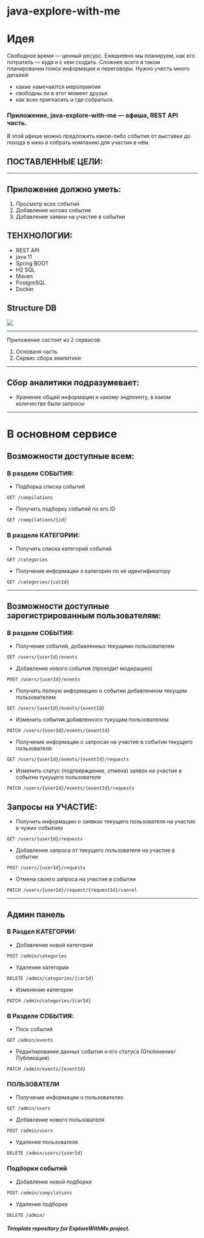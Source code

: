 # java-explore-with-me


# Идея
Свободное время — ценный ресурс. Ежедневно мы планируем, как его потратить — куда и с кем сходить. 
Сложнее всего в таком планировании поиск информации и переговоры. Нужно учесть много деталей: 
* какие намечаются мероприятия
* свободны ли в этот момент друзья
* как всех пригласить и где собраться.

### Приложение, java-explore-with-me — афиша, REST API часть. 
В этой афише можно предложить какое-либо событие от выставки до похода в кино и собрать компанию для участия в нём.

## ПОСТАВЛЕННЫЕ ЦЕЛИ:
---
Приложение должно уметь:
---
1. Просмотр всех событий
2. Добавление ногово события
3. Добавление заявки на участие в событии


## ТЕНХНОЛОГИИ:
- REST API
- java 11
- Spring BOOT
- H2 SQL
- Maven
- PostgreSQL
- Docker

## Structure DB
<img src="https://sun9-77.userapi.com/impf/c824600/v824600823/45a96/zlnOcdIXn98.jpg?size=520x0&quality=95&sign=7c660785d5027c286555bba9aed04863">


---
 Приложение состоит из 2 сервисов
 1. Основаня часть
 2. Сервис сбора аналитики
---
## Сбор аналитики подразумевает:
- Хранение общей информации к какому эндпоинту, в каком количестве были запросы
---

# В основном сервисе

## Возможности доступные всем:

### В разделе СОБЫТИЯ:
- Подборка списка событий
````
GET /compilations
````
- Получить подборку событий по его ID
````
GET /compilations/{id}
````
###
### В разделе КАТЕГОРИИ:
- Получить списка категорий событий
~~~
GET /categories
~~~
- Получение информации о категории по её идентификатору
~~~
GET /categories/{catId}
~~~
---
## Возможности доступные зарегистрированным пользователям:
###
### В разделе СОБЫТИЯ:
- Получение событий, добавленных текущими пользователем
~~~
GET /users/{userId}/events
~~~
- Добавление нового события (проходит модерацию)
~~~
POST /users/{userId}/events
~~~
- Получить полную информацию о событии добавленном текущим пользователем
~~~
GET /users/{userId}/events/{eventId}
~~~
- Изменить события добавленного тукущим пользователем
~~~
PATCH /users/{userId}/events/{eventId}
~~~
- Получение информации о запросах на участие в событии текущего пользователя
~~~
GET /users/{userId}/events/{eventId}/requests
~~~
- Изменить статус (подтверждение, отмена) заявок на участие в событии тукущего пользователя
~~~
PATCH /users/{userId}/events/{eventId}/requests
~~~
###
## Запросы на УЧАСТИЕ: 
- Получить информацию о заявках текущего пользователя на участие в чужих событиях
~~~
GET /users/{userId}/requests
~~~
- Добавление запроса от текущего пользователя на участие в событии
~~~
POST /users/{userId}/requests
~~~
- Отмена своего запроса на участие в событии
~~~
PATCH /users/{userId}/request/{requestId}/cancel
~~~
---

## Админ панель
###
### В Раздел КАТЕГОРИИ:
- Добавление новой категории
~~~
POST /admin/categories
~~~
- Удаление категории
~~~
DELETE /admin/categories/{carId}
~~~
- Изменение категории
~~~
PATCH /admin/categories/{carId}
~~~
###
### В Разделе СОБЫТИЯ:
- Поск событий
~~~
GET /admin/events
~~~
- Редактирование данных события и его статуса (Отклонение/Публикация)
~~~
PATCH /admin/events/{eventId}
~~~
###
### ПОЛЬЗОВАТЕЛИ
- Получение информации о пользователях
~~~
GET /admin/users
~~~
- Добавление нового пользователя
~~~
POST /admin/users
~~~
- Удаление пользователя
~~~
DELETE /admin/users/{userId}
~~~
###
### Подборки событий
- Добавление новой подборки
~~~
POST /admin/compilations
~~~
- Удаление подборки
~~~
DELETE /admin/
~~~


##### Template repository for ExploreWithMe project.